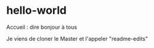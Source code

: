 # hello-world
Accueil : dire bonjour à tous

Je viens de cloner le Master et l'appeler "readme-edits"
